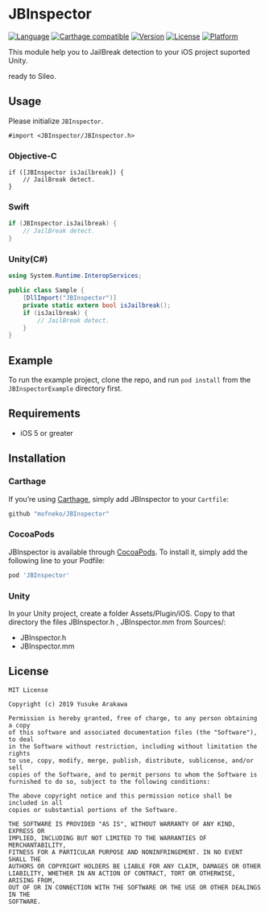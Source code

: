 # JBInspector

[![Language](https://img.shields.io/badge/language-Objective--C-orange.svg?style=flat
)](https://developer.apple.com/documentation/objectivec)
[![Carthage compatible](https://img.shields.io/badge/Carthage-compatible-4BC51D.svg?style=flat)](https://github.com/Carthage/Carthage)
[![Version](https://img.shields.io/cocoapods/v/JBInspector.svg?style=flat)](https://cocoapods.org/pods/JBInspector)
[![License](https://img.shields.io/cocoapods/l/JBInspector.svg?style=flat)](https://cocoapods.org/pods/JBInspector)
[![Platform](https://img.shields.io/cocoapods/p/JBInspector.svg?style=flat)](https://cocoapods.org/pods/JBInspector)

This module help you to JailBreak detection to your iOS project suported Unity.

ready to Sileo.

## Usage

Please initialize `JBInspector`.

```obj-c
#import <JBInspector/JBInspector.h>
```

### Objective-C

```obj-c
if ([JBInspector isJailbreak]) {
    // JailBreak detect.
}
```

### Swift

```swift
if (JBInspector.isJailbreak) {
    // JailBreak detect.
}
```

### Unity(C#)

```cs
using System.Runtime.InteropServices;

public class Sample {
    [DllImport("JBInspector")]
    private static extern bool isJailbreak();
    if (isJailbreak) {
        // JailBreak detect.
    }
}
```

## Example

To run the example project, clone the repo, and run `pod install` from the `JBInspectorExample` directory first.

## Requirements

- iOS 5 or greater

## Installation

### Carthage

If you’re using [Carthage](https://github.com/Carthage/Carthage), simply add JBInspector to your `Cartfile`:

```ruby
github "mofneko/JBInspector"
```

### CocoaPods

JBInspector is available through [CocoaPods](https://cocoapods.org). To install
it, simply add the following line to your Podfile:

```ruby
pod 'JBInspector'
```

### Unity

In your Unity project, create a folder Assets/Plugin/iOS. Copy to that directory the files JBInspector.h , JBInspector.mm from Sources/:
- JBInspector.h
- JBInspector.mm

## License

```
MIT License

Copyright (c) 2019 Yusuke Arakawa

Permission is hereby granted, free of charge, to any person obtaining a copy
of this software and associated documentation files (the "Software"), to deal
in the Software without restriction, including without limitation the rights
to use, copy, modify, merge, publish, distribute, sublicense, and/or sell
copies of the Software, and to permit persons to whom the Software is
furnished to do so, subject to the following conditions:

The above copyright notice and this permission notice shall be included in all
copies or substantial portions of the Software.

THE SOFTWARE IS PROVIDED "AS IS", WITHOUT WARRANTY OF ANY KIND, EXPRESS OR
IMPLIED, INCLUDING BUT NOT LIMITED TO THE WARRANTIES OF MERCHANTABILITY,
FITNESS FOR A PARTICULAR PURPOSE AND NONINFRINGEMENT. IN NO EVENT SHALL THE
AUTHORS OR COPYRIGHT HOLDERS BE LIABLE FOR ANY CLAIM, DAMAGES OR OTHER
LIABILITY, WHETHER IN AN ACTION OF CONTRACT, TORT OR OTHERWISE, ARISING FROM,
OUT OF OR IN CONNECTION WITH THE SOFTWARE OR THE USE OR OTHER DEALINGS IN THE
SOFTWARE.
```
